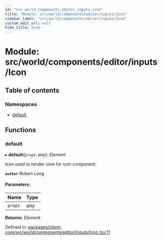 ```yaml
---
id: "src_world_components_editor_inputs_icon"
title: "Module: src/world/components/editor/inputs/Icon"
sidebar_label: "src/world/components/editor/inputs/Icon"
custom_edit_url: null
hide_title: true
---
```


# Module: src/world/components/editor/inputs/Icon

## Table of contents

### Namespaces

- [default](src_world_components_editor_inputs_icon.default.md)

## Functions

### default

▸ **default**(`props`: *any*): *Element*

Icon used to render view for icon component.

**`author`** Robert Long

#### Parameters:

Name | Type |
:------ | :------ |
`props` | *any* |

**Returns:** *Element*

Defined in: [packages/client-core/src/world/components/editor/inputs/Icon.tsx:11](https://github.com/xr3ngine/xr3ngine/blob/77d12cea0/packages/client-core/src/world/components/editor/inputs/Icon.tsx#L11)
